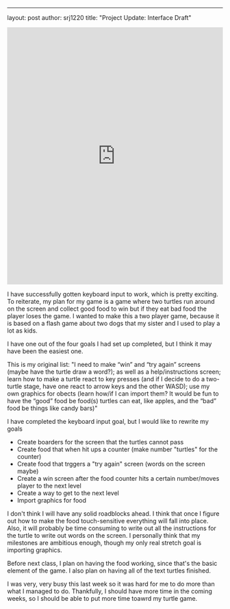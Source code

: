 ---
layout: post
author: srj1220
title: "Project Update: Interface Draft"

<iframe src="https://trinket.io/embed/python/8301a0ccf5" width="100%" height="600" frameborder="0" marginwidth="0" marginheight="0" allowfullscreen></iframe>

I have successfully gotten keyboard input to work, which is pretty exciting. To reiterate, my plan for my game is a game where two turtles run around on the screen and collect good food to win but if they eat bad food the player loses the game.
I wanted to make this a two player game, because it is based on a flash game about two dogs that my sister and I used to play a lot as kids.

I have one out of the four goals I had set up completed, but I think it may have been the easiest one.

This is my original list:
"I need to make “win” and “try again” screens (maybe have the turtle draw a word?); as well as a help/instructions screen; learn how to make a turtle react to key presses (and if I decide to do a two-turtle stage, have one react to arrow keys and the other WASD); use my own graphics for obects (learn how/if I can import them? It would be fun to have the “good” food be food(s) turtles can eat, like apples, and the “bad” food be things like candy bars)"

I have completed the keyboard input goal, but I would like to rewrite my goals

* Create boarders for the screen that the turtles cannot pass
* Create food that when hit ups a counter (make number "turtles" for the counter)
* Create food that trggers a "try again" screen (words on the screen maybe)
* Create a win screen after the food counter hits a certain number/moves player to the next level
* Create a way to get to the next level
* Import graphics for food

I don't think I will have any solid roadblocks ahead. I think that once I figure out how to make the food touch-sensitive everything will fall into place. Also, it will probably be time consuming to write out all the instructions for the turtle to write out words on the screen.
I personally think that my milestones are ambitious enough, though my only real stretch goal is importing graphics.

Before next class, I plan on having the food working, since that's the basic element of the game. I also plan on having all of the text turtles finished.

I was very, very busy this last week so it was hard for me to do more than what I managed to do. Thankfully, I should have more time in the coming weeks, so I should be able to put more time toawrd my turtle game.


